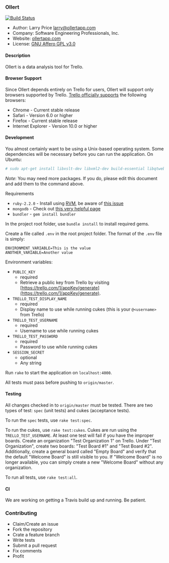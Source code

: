 ### Ollert

[![Build Status](https://travis-ci.org/sep/ollert.svg?branch=master)](https://travis-ci.org/sep/ollert)

* Author: Larry Price <larry@ollertapp.com>
* Company: Software Engineering Professionals, Inc.
* Website: [ollertapp.com](https://ollertapp.com)
* License: [GNU Affero GPL v3.0](LICENSE)

#### Description

Ollert is a data analysis tool for Trello.

#### Browser Support

Since Ollert depends entirely on Trello for users, Ollert will support only browsers supported by Trello. [Trello officially supports](//help.trello.com/customer/portal/articles/940690) the following browsers:

* Chrome - Current stable release
* Safari - Version 6.0 or higher
* Firefox - Current stable release
* Internet Explorer - Version 10.0 or higher

#### Development

You almost certainly want to be using a Unix-based operating system. Some dependencies will be necessary before you can run the application. On Ubuntu:

``` bash
# sudo apt-get install libxslt-dev libxml2-dev build-essential libqtwebkit-dev
```

*Note*: You may need more packages. If you do, please edit this document and add them to the command above.

Requirements

* `ruby-2.2.0` - Install using [RVM](https://rvm.io/), be aware of [this issue](https://rvm.io/integration/gnome-terminal)
* `mongodb` - Check out [this very helpful page](http://docs.mongodb.org/manual/tutorial/install-mongodb-on-ubuntu/)
* `bundler` - `gem install bundler`

In the project root folder, use `bundle install` to install required gems.

Create a file called `.env` in the root project folder. The format of the `.env` file is simply:

    ENVIRONMENT_VARIABLE=This is the value
	ANOTHER_VARIABLE=Another value

Environment variables:

* `PUBLIC_KEY`
    * required
    * Retrieve a public key from Trello by visiting [https://trello.com/1/appKey/generate](https://trello.com/1/appKey/generate).
* `TRELLO_TEST_DISPLAY_NAME`
    * required
    * Display name to use while running cukes (this is your `@<username>` from Trello)
* `TRELLO_TEST_USERNAME`
    * required
    * Username to use while running cukes
* `TRELLO_TEST_PASSWORD`
    * required
    * Password to use while running cukes
* `SESSION_SECRET`
    * optional
    * Any string

Run `rake` to start the application on `localhost:4000`.

All tests must pass before pushing to `origin/master`.

#### Testing

All changes checked in to `origin/master` must be tested. There are two types of test: `spec` (unit tests) and cukes (acceptance tests).

To run the `spec` tests, use `rake test:spec`.

To run the cukes, use `rake test:cukes`. Cukes are run using the `TRELLO_TEST_USERNAME`. At least one test will fail if you have the improper boards. Create an organization "Test Organization 1" on Trello. Under "Test Organization", create two boards: "Test Board #1" and "Test Board #2". Additionally, create a general board called "Empty Board" and verify that the default "Welcome Board" is still visible to you. If "Welcome Board" is no longer available, you can simply create a new "Welcome Board" without any organization.

To run all tests, use `rake test:all`.

#### CI

We are working on getting a Travis build up and running. Be patient.

### Contributing

* Claim/Create an issue
* Fork the repository
* Crate a feature branch
* Write tests
* Submit a pull request
* Fix comments
* Profit
